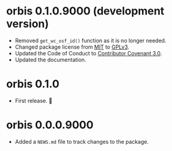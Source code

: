 # orbis 0.1.0.9000 (development version)

- Removed `get_wc_osf_id()` function as it is no longer needed.
- Changed package license from [MIT](https://opensource.org/license/mit) to [GPLv3](https://www.gnu.org/licenses/gpl-3.0).
- Updated the Code of Conduct to [Contributor Covenant 3.0](https://www.contributor-covenant.org/version/3/0/code_of_conduct/).
- Updated the documentation.

# orbis 0.1.0

- First release. 🎉

# orbis 0.0.0.9000

- Added a `NEWS.md` file to track changes to the package.
